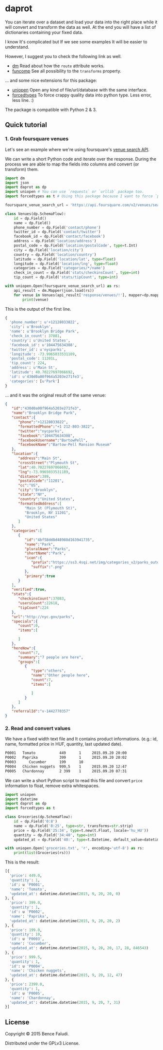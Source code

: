 # daprot

You can iterate over a dataset and load your data into the right place while it will convert and transform the data as well. At the end you will have a list of dictionaries containing your fixed data.

I know It's complicated but If we see some examples It will be easier to understand.

However, I suggest you to check the following link as well.

- [dm](https://github.com/bfaludi/dm) Read about how the `route` attribute works.
- [funcomp](https://github.com/bfaludi/funcomp) See all possibility to the `transforms` property.

... and some nice extensions for this package:

- [uniopen](https://github.com/bfaludi/uniopen) Open any kind of file/url/database with the same interface.
- [forcedtypes](https://github.com/bfaludi/forcedtypes) To force crappy quality data into python type. Less error, less line. :)

The package is compatible with Python 2 & 3.

## Quick tutorial

### 1. Grab foursquare venues

Let's see an example where we're using foursquare's [venue search API](https://developer.foursquare.com/docs/explore#req=venues/search%3Fll%3D40.7,-74).

We can write a short Python code and iterate over the response. During the process we are able to map the fields into columns and convert (or transform) them.

```python
import dm
import json
import daprot as dp
import uniopen # You can use `requests` or `urllib` package too.
import forcedtypes as t # Using this package because I want to force `postal_code` value to integer.

foursquare_venue_search_url = 'https://api.foursquare.com/v2/venues/search?ll=40.7,-74&oauth_token=...'

class Venues(dp.SchemaFlow):
    id = dp.Field()
    name = dp.Field()
    phone_number = dp.Field('contact/phone')
    twitter_id = dp.Field('contact/twitter')
    facebook_id = dp.Field('contact/facebook')
    address = dp.Field('location/address')
    postal_code = dp.Field('location/postalCode', type=t.Int)
    city = dp.Field('location/city')
    country = dp.Field('location/country')
    latitude = dp.Field('location/lat', type=float)
    longitude = dp.Field('location/lng', type=float)
    categories = dp.Field('categories/*/name')
    check_in_count = dp.Field('stats/checkinsCount', type=int)
    tip_count = dp.Field('stats/tipCount', type=int)

with uniopen.Open(foursquare_venue_search_url) as rs:
    api_result = dm.Mapper(json.load(rs))
    for venue in Venues(api_result['response/venues/!'], mapper=dp.mapper.NAME):
        print(venue)
```

This is the output of the first line.

```python
{
  'phone_number': u'+12128033822',
  'city': u'Brooklyn', 
  'name': u'Brooklyn Bridge Park', 
  'check_in_count': 37081, 
  'country': u'United States', 
  'facebook_id': u'104475634308', 
  'twitter_id': u'nycparks', 
  'longitude': -73.9965033531189, 
  'postal_code': 11201L, 
  'tip_count': 224, 
  'address': u'Main St', 
  'latitude': 40.70227697066692, 
  'id': u'430d0a00f964a5203e271fe3', 
  'categories': [u'Park']
}
```
... and it was the original result of the same venue:

```json
{  
   "id":"430d0a00f964a5203e271fe3",
   "name":"Brooklyn Bridge Park",
   "contact":{  
      "phone":"+12128033822",
      "formattedPhone":"+1 212-803-3822",
      "twitter":"nycparks",
      "facebook":"104475634308",
      "facebookUsername":"BartowPell",
      "facebookName":"Bartow-Pell Mansion Museum"
   },
   "location":{  
      "address":"Main St",
      "crossStreet":"Plymouth St",
      "lat":40.70227697066692,
      "lng":-73.9965033531189,
      "distance":389,
      "postalCode":"11201",
      "cc":"US",
      "city":"Brooklyn",
      "state":"NY",
      "country":"United States",
      "formattedAddress":[  
         "Main St (Plymouth St)",
         "Brooklyn, NY 11201",
         "United States"
      ]
   },
   "categories":[  
      {  
         "id":"4bf58dd8d48988d163941735",
         "name":"Park",
         "pluralName":"Parks",
         "shortName":"Park",
         "icon":{  
            "prefix":"https://ss3.4sqi.net/img/categories_v2/parks_outdoors/park_",
            "suffix":".png"
         },
         "primary":true
      }
   ],
   "verified":true,
   "stats":{  
      "checkinsCount":37083,
      "usersCount":22618,
      "tipCount":224
   },
   "url":"http://nyc.gov/parks",
   "specials":{  
      "count":0,
      "items":[  

      ]
   },
   "hereNow":{  
      "count":7,
      "summary":"7 people are here",
      "groups":[  
         {  
            "type":"others",
            "name":"Other people here",
            "count":7,
            "items":[  

            ]
         }
      ]
   },
   "referralId":"v-1442770357"
}
```

### 2. Read and convert values

We have a fixed width text file and It contains product informations. (e.g.: id, name, formatted price in HUF, quantity, last updated date).

```txt
P0001   Tomato           449      1     2015.09.20 20:00
P0002   Paprika          399      1     2015.09.20 20:02
P0003      Cucumber      199      10
P0004   Chicken nuggets  999,5    1     2015.09.20 12:47
P0005   Chardonnay       2 399    1     2015.09.20 07:31
```

We can write a short Python script to read this file and convert `price` information to float, remove extra whitespaces.

```python
import uniopen
import datetime
import daprot as dp
import forcedtypes as t

class Groceries(dp.SchemaFlow):
    id = dp.Field('0:8')
    name = dp.Field('8:25', type=str, transforms=str.strip)
    price = dp.Field('25:34', type=t.new(t.Float, locale='hu_HU'))
    quantity = dp.Field('34:40', type=int)
    updated_at = dp.Field('40:', type=t.Datetime, default_value=datetime.datetime.now)

with uniopen.Open('groceries.txt', 'r', encoding='utf-8') as rs:
    print(list(Groceries(rs)))
```

This is the result:

```python
[{
  'price': 449.0,
  'quantity': 1,
  'id': u 'P0001',
  'name': 'Tomato',
  'updated_at': datetime.datetime(2015, 9, 20, 20, 0)
}, {
  'price': 399.0,
  'quantity': 1,
  'id': u 'P0002',
  'name': 'Paprika',
  'updated_at': datetime.datetime(2015, 9, 20, 20, 2)
}, {
  'price': 199.0,
  'quantity': 10,
  'id': u 'P0003',
  'name': 'Cucumber',
  'updated_at': datetime.datetime(2015, 9, 20, 20, 17, 28, 846543)
}, {
  'price': 999.5,
  'quantity': 1,
  'id': u 'P0004',
  'name': 'Chicken nuggets',
  'updated_at': datetime.datetime(2015, 9, 20, 12, 47)
}, {
  'price': 2399.0,
  'quantity': 1,
  'id': u 'P0005',
  'name': 'Chardonnay',
  'updated_at': datetime.datetime(2015, 9, 20, 7, 31)
}]
```

## License

Copyright © 2015 Bence Faludi.

Distributed under the GPLv3 License.

